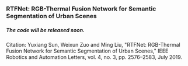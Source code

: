 ### RTFNet: RGB-Thermal Fusion Network for Semantic Segmentation of Urban Scenes
##### The code will be released soon.

Citation:
Yuxiang Sun, Weixun Zuo and Ming Liu, "RTFNet: RGB-Thermal Fusion Network for Semantic Segmentation of Urban Scenes," IEEE Robotics and Automation Letters, vol. 4, no. 3, pp. 2576–2583, July 2019.
